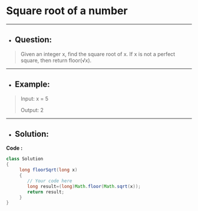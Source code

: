 # Square root of a number
---
- ## Question:
> Given an integer x, find the square root of x. If x is not a perfect square, then return floor(√x).
---
- ## Example:
> Input:
x = 5
>
> Output: 2
---
- ## Solution:
**Code :**
```java
class Solution
{
     long floorSqrt(long x)
	 {
		// Your code here
		long result=(long)Math.floor(Math.sqrt(x));
		return result;
	 }
}

